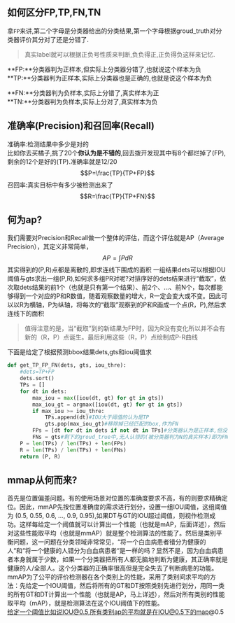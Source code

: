 
## 如何区分FP,TP,FN,TN
拿`FP`来讲,第二个字母是分类器给出的分类结果,第一个字母根据groud_truth对分类器评价其分对了还是分错了. 
>真实label就可以根据正负号性质来判断,负负得正,正负得负这样来记忆.

**FP:**分类器判为正样本,但实际上分类器分错了,也就说这个样本为负  
**TP:**分类器判为正样本,实际上分类器也是正确的,也就是说这个样本为负  

**FN:**分类器判为负样本,实际上分错了,真实样本为正  
**TN:**分类器判为负样本,实际上分对了,真实样本为负  

## 准确率(Precision)和召回率(Recall)
准确率:检测结果中多少是对的  
比如你去买橘子,挑了20个**你认为是不错的**,回去拨开发现其中有8个都烂掉了(FP),剩余的12个是好的(TP).准确率就是12/20  
$$P=\frac{TP}{TP+FP}$$
召回率:真实目标中有多少被检测出来了
$$R=\frac{TP}{TP+FN}$$

##  何为ap?
我们需要对Precision和Recall做一个整体的评估，而这个评估就是AP（Average Precision），其定义非常简单，  
$$AP=\int PdR$$
其实得到的(P,R)点都是离散的,即求连线下围成的面积
一组结果dets可以根据IOU阈值与gts求出一组(P,R),如何求多组PR对呢?对排序好的dets结果进行“截取”，依次取dets结果的前1个（也就是只有第一个结果）、前2个、...、前N个，每次都能够得到一个对应的P和R数值，随着观察数量的增大，R一定会变大或不变。因此可以以R为横轴，P为纵轴，将每次的“截取”观察到的P和R画成一个点(R，P),然后求连线下的面积  
>值得注意的是，当“截取”到的新结果为FP时，因为R没有变化所以并不会有新的（R，P）点诞生。最后利用这些（R，P）点绘制成P-R曲线  

下面是给定了根据预测bbox结果dets,gts和iou阈值求


```python
def get_TP_FP_FN(dets, gts, iou_thre):
    #dets=TP+FP
    dets.sort()
    TPs = []
    for dt in dets:
        max_iou = max([iou(dt, gt) for gt in gts])
        max_iou_gt = argmax([iou(dt, gt) for gt in gts])
        if max_iou >= iou_thre:
            TPs.append(dt)#IOU大于阈值的认为是TP
            gts.pop(max_iou_gt)#移除掉已经匹配的box,作为FN
        FPs = [dt for dt in dets if not dt in TPs]#分类器认为是正样本,但没有gt与之匹配,即为FP
        FNs = gts#剩下的groud_true中,无人认领的(被分类器判为N的真实样本)即为FN
    P = len(TPs) / len(TPs) + len(FPs)
    R = len(TPs) / len(TPs) + len(FNs)
    return (P, R)
```

## mmap从何而来?
首先是位置偏差问题。有的使用场景对位置的准确度要求不高，有的则要求精确定位。因此，mmAP先按位置准确度的需求进行划分，设置一组IOU阈值，这组阈值为 (0.5, 0.55, 0.6, ..., 0.9, 0.95),如果DT与GT的IOU超过阈值，则视作检测成功。这样每给定一个阈值就可以计算出一个性能（也就是mAP，后面详述），然后对这些性能取平均（也就是mmAP）就是整个检测算法的性能了。然后是类别平衡问题，这一问题在分类领域非常常见，“将一个白血病患者错分为健康的人“和“将一个健康的人错分为白血病患者“是一样的吗？显然不是，因为白血病患者本身就属于少数，如果一个分类器把所有人都无脑地判断为健康，其正确率就是 健康的人/全部人。这个分类器的正确率很高但是完全失去了判断病患的功能。mmAP为了公平的评价检测器在各个类别上的性能，采用了类别间求平均的方法：先给定一个IOU阈值，然后将所有的GT和DT按照类别先进行划分，用同一类的所有GT和DT计算出一个性能（也就是AP，马上详述），然后对所有类别的性能取平均（mAP），就是检测算法在这个IOU阈值下的性能。  
给定一个阈值比如说IOU@0.5,所有类别ap的平均就是在IOU@0.5下的map@0.5
